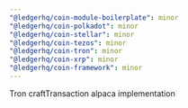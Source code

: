 ```yaml
---
"@ledgerhq/coin-module-boilerplate": minor
"@ledgerhq/coin-polkadot": minor
"@ledgerhq/coin-stellar": minor
"@ledgerhq/coin-tezos": minor
"@ledgerhq/coin-tron": minor
"@ledgerhq/coin-xrp": minor
"@ledgerhq/coin-framework": minor
---
```


Tron craftTransaction alpaca implementation
